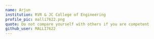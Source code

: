 ```yaml
---
name: Arjun
institution: RVR & JC College of Engineering
profile_pic: malli7622.png 
quote: Do not compare yourself with others if you are competent
github_user: MALLI7622
---
```

